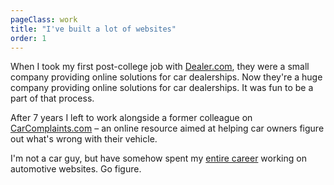 ```yaml
---
pageClass: work
title: "I've built a lot of websites"
order: 1
---
```


When I took my first post-college job with [Dealer.com](http://www.dealer.com), they were a small company providing online solutions for car dealerships. Now they're a huge company providing online solutions for car dealerships. It was fun to be a part of that process.

After 7 years I left to work alongside a former colleague on [CarComplaints.com](http://www.carcomplaints.com) – an online resource aimed at helping car owners figure out what's wrong with their vehicle. 

I'm not a car guy, but have somehow spent my [entire career](/resume/ "Scott McCracken's Resume") working on automotive websites. Go figure.